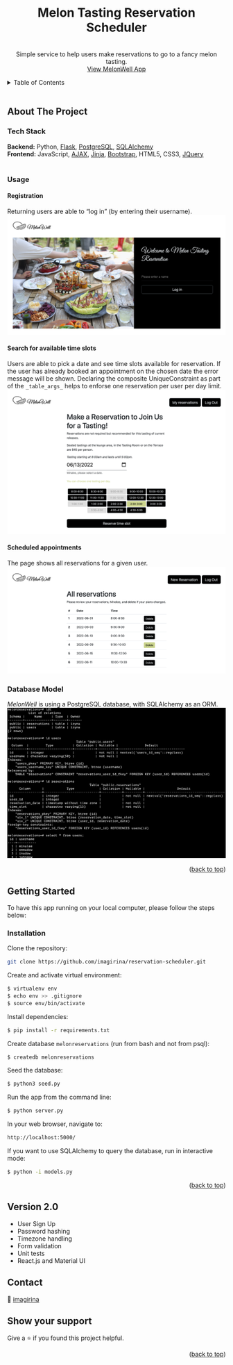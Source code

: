 <div id="top"></div>

<!-- PROJECT LOGO -->
<div align="center">
  <!--<a href="#">
    <img src="/static/img/logo.png" alt="Logo" width="80" height="80">
  </a>-->
  <h1 align="center">Melon Tasting Reservation Scheduler</h1>

  <p align="center">
    <br />
    Simple service to help users make reservations to go to a fancy melon tasting.
    <br />
    <a href="https://melonwell.herokuapp.com/" target="_blank">View MelonWell App</a>
    <br />
  </p>
</div>

<!-- TABLE OF CONTENTS -->
<details>
  <summary>Table of Contents</summary>
  <ul style="list-style-type: none;">
    <li>
      <a href="#about-the-project">About The Project</a>
      <ul>
        <li><a href="#tech-stack">Tech Stack</a></li>
        <li><a href="#usage">Usage</a></li>
        <li><a href="#database-model">Database Model</a></li>
      </ul>
    </li>
    <li>
      <a href="#getting-started">Getting Started</a>
    </li>
    <li><a href="#contact">Contact</a></li>
  </ul>
</details>

<br />

<!-- ABOUT THE PROJECT -->

## About The Project

### Tech Stack

<strong>Backend:</strong> Python, [Flask](https://flask.palletsprojects.com/en/2.1.x/), [PostgreSQL](https://www.postgresql.org/), [SQLAlchemy](https://www.sqlalchemy.org/)<br />
<strong>Frontend:</strong> JavaScript, [AJAX](https://developer.mozilla.org/en-US/docs/Web/Guide/AJAX), [Jinja](https://jinja.palletsprojects.com/en/3.1.x/), [Bootstrap](https://getbootstrap.com), HTML5, CSS3, [JQuery](https://jquery.com)
<br />
<br />

### Usage

#### Registration

Returning users are able to “log in” (by entering their username).
[![MelonWell Main Page][melonwell-index]](#)

#### Search for available time slots

Users are able to pick a date and see time slots available for reservation. If the user has already booked an appointment on the chosen date the error message will be shown.
Declaring the composite UniqueConstraint as part of the `_table_args_` helps to enforse one reservation per user per day limit.
[![MelonWell Main Page][melonwell-new-reservation]](#)

#### Scheduled appointments

The page shows all reservations for a given user.
[![MelonWell Main Page][melonwell-reservations]](#)

### Database Model

_MelonWell_ is using a PostgreSQL database, with SQLAlchemy as an ORM.
[![MelonWell Model][melonwell-models]](#)

<p align="right">(<a href="#top">back to top</a>)</p>

<!-- GETTING STARTED -->

## Getting Started

To have this app running on your local computer, please follow the steps below:

### Installation

Clone the repository:

```sh
git clone https://github.com/imagirina/reservation-scheduler.git
```

Create and activate virtual environment:

```sh
$ virtualenv env
$ echo env >> .gitignore
$ source env/bin/activate
```

Install dependencies:

```sh
$ pip install -r requirements.txt
```

Create database `melonreservations` (run from bash and not from psql):

```sh
$ createdb melonreservations
```

Seed the database:

```sh
$ python3 seed.py
```

Run the app from the command line:

```sh
$ python server.py
```

In your web browser, navigate to:

```sh
http://localhost:5000/
```

If you want to use SQLAlchemy to query the database, run in interactive mode:

```sh
$ python -i models.py
```

<p align="right">(<a href="#top">back to top</a>)</p>

## Version 2.0

<ul>
  <li>User Sign Up</li>
  <li>Password hashing</li>
  <li>Timezone handling</li>
  <li>Form validation</li>
  <li>Unit tests</li>
  <li>React.js and Material UI</li>
</ul>

## Contact

👤 [imagirina](https://www.linkedin.com/in/iryna-brechko/)

## Show your support

Give a ⭐️ if you found this project helpful.

<p align="right">(<a href="#top">back to top</a>)</p>

<!-- MARKDOWN LINKS & IMAGES -->

[melonwell-index]: /static/img/index.png
[melonwell-new-reservation]: /static/img/new_reservation.png
[melonwell-reservations]: /static/img/reservations.png
[melonwell-models]: /static/img/data_model.png
